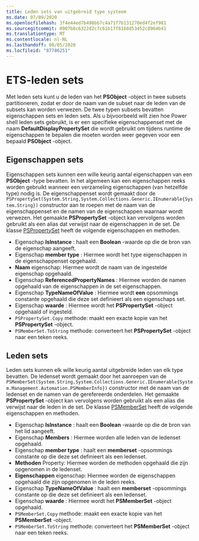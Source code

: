 ```yaml
---
title: Leden sets van uitgebreid type systeem
ms.date: 07/09/2020
ms.openlocfilehash: 3f4e44ed7b498bb7c4a71f7b131270ed4f2ef981
ms.sourcegitcommit: 0907b8c6322d2c7c61b17f8168d53452c8964b41
ms.translationtype: MT
ms.contentlocale: nl-NL
ms.lasthandoff: 08/05/2020
ms.locfileid: "87786251"
---
```

# <a name="ets-member-sets"></a>ETS-leden sets

Met leden sets kunt u de leden van het **PSObject** -object in twee subsets partitioneren, zodat er door de naam van de subset naar de leden van de subsets kan worden verwezen. De twee typen subsets bevatten eigenschappen sets en leden sets. Als u bijvoorbeeld wilt zien hoe Power shell leden sets gebruikt, is er een specifieke eigenschappenset met de naam **DefaultDisplayPropertySet** die wordt gebruikt om tijdens runtime de eigenschappen te bepalen die moeten worden weer gegeven voor een bepaald **PSObject** -object.

## <a name="property-sets"></a>Eigenschappen sets

Eigenschappen sets kunnen een wille keurig aantal eigenschappen van een **PSObject** -type bevatten. In het algemeen kan een eigenschappen reeks worden gebruikt wanneer een verzameling eigenschappen (van hetzelfde type) nodig is. De eigenschappenset wordt gemaakt door de `PSPropertySet(System.String,System.Collections.Generic.IEnumerable{System.String})` constructor aan te roepen met de naam van de eigenschappenset en de namen van de eigenschappen waarnaar wordt verwezen. Het gemaakte **PSPropertySet** -object kan vervolgens worden gebruikt als een alias dat verwijst naar de eigenschappen in de set. De klasse [PSPropertySet](/dotnet/api/system.management.automation.pspropertyset) heeft de volgende eigenschappen en methoden.

- Eigenschap **IsInstance** : haalt een **Boolean** -waarde op die de bron van de eigenschap aangeeft.
- Eigenschap **member type** : Hiermee wordt het type eigenschappen in de eigenschappenset opgehaald.
- **Naam** eigenschap: Hiermee wordt de naam van de ingestelde eigenschap opgehaald.
- Eigenschap **ReferencedPropertyNames** : Hiermee worden de namen opgehaald van de eigenschappen in de set eigenschappen.
- Eigenschap **TypeNameOfValue** : Hiermee wordt **een** opsommings constante opgehaald die deze set definieert als een eigenschaps set.
- Eigenschap **waarde** : Hiermee wordt het **PSPropertySet** -object opgehaald of ingesteld.
- `PSPropertySet.Copy` methode: maakt een exacte kopie van het **PSPropertySet** -object.
- `PSMemberSet.ToString` methode: converteert het **PSPropertySet** -object naar een teken reeks.

## <a name="member-sets"></a>Leden sets

Leden sets kunnen elk wille keurig aantal uitgebreide leden van elk type bevatten. De ledenset wordt gemaakt door het aanroepen van de `PSMemberSet(System.String,System.Collections.Generic.IEnumerable{System.Management.Automation.PSMemberInfo})`
constructor met de naam van de ledenset en de namen van de gerefereerde onderdelen. Het gemaakte **PSPropertySet** -object kan vervolgens worden gebruikt als een alias die verwijst naar de leden in de set. De klasse [PSMemberSet](/dotnet/api/system.management.automation.psmemberset) heeft de volgende eigenschappen en methoden.

- Eigenschap **IsInstance** : haalt een **Boolean** -waarde op die de bron van het lid aangeeft.
- Eigenschap **Members** : Hiermee worden alle leden van de ledenset opgehaald.
- Eigenschap **member type** : haalt een **memberset** -opsommings constante op die deze set definieert als een ledenset.
- **Methoden** Property: Hiermee worden de methoden opgehaald die zijn opgenomen in de ledenset.
- **Eigenschappen** eigenschap: Hiermee worden de eigenschappen opgehaald die zijn opgenomen in de leden reeks.
- Eigenschap **TypeNameOfValue** : haalt een **memberset** -opsommings constante op die deze set definieert als een ledenset.
- Eigenschap **waarde** : Hiermee wordt het **PSMemberSet** -object opgehaald.
- `PSMemberSet.Copy` methode: maakt een exacte kopie van het **PSMemberSet** -object.
- `PSMemberSet.ToString` methode: converteert het **PSMemberSet** -object naar een teken reeks.

